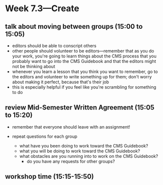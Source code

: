 # Week 7.3—Create

## talk about moving between groups (15:00 to 15:05)

- editors should be able to conscript others
- other people should volunteer to be editors—remember that as you do your work, you're going to learn things about the CMS process that you probably want to go into the CMS Guidebook and that the editors might not be thinking about
- whenever you learn a lesson that you think you want to remember, go to the editors and volunteer to write something up for them; don't worry about making it perfect, because that's their job
- this is especially helpful if you feel like you're scrambling for something to do

## review Mid-Semester Written Agreement (15:05 to 15:20)

- remember that everyone should leave with an assignment!

- repeat questions for each group
  - what have you been doing to work toward the CMS Guidebook?
  - what you will be doing to work toward the CMS Guidebook?
  - what obstacles are you running into to work on the CMS Guidebook?
    - do you have any requests for other groups?

## workshop time (15:15-15:50)
